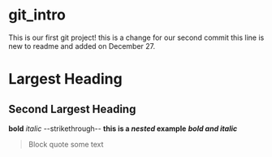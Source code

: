 # git_intro
This is our first git project!
this is a change for our second commit
this line is new to readme and added on December 27.
# Largest Heading
## Second Largest Heading
**bold**
*italic*
--strikethrough--
**this is a *nested* example**
***bold and italic***
> Block quote some text

